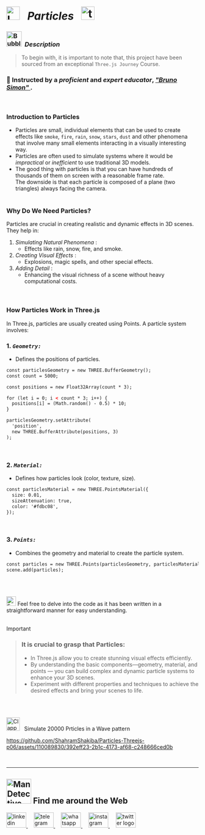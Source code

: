 # <img src="https://raw.githubusercontent.com/Tarikul-Islam-Anik/Telegram-Animated-Emojis/main/Objects/Laptop.webp" alt="Laptop" width="35" /> &nbsp; _Particles_ &nbsp; <img src="https://skillicons.dev/icons?i=threejs" height="35" alt="threejs logo"  />

<!----------------------------------------- Description ---------------------------------------->
### <img src="https://raw.githubusercontent.com/Tarikul-Islam-Anik/Animated-Fluent-Emojis/master/Emojis/Symbols/Bubbles.png" alt="Bubbles" width="40" height="40" />&nbsp; _Description_

> To begin with, it is important to note that, this project have been sourced from an exceptional `Three.js Journey` Course. <br/>
 
### 👤 Instructed by a _proficient_ and _expert educator_, <a href="https://threejs-journey.com/" target="_blank"> _"Bruno Simon"_ </a>. 

 <br/>

### Introduction to Particles
- Particles are small, individual elements that can be used to create effects like ` smoke `, ` fire `, ` rain `, ` snow `, ` stars `, ` dust ` and other phenomena that involve many small elements interacting in a visually interesting way. <br/> 
- Particles are often used to simulate systems where it would be _impractical_ or _inefficient_ to use traditional 3D models.
- The good thing with particles is that you can have hundreds of thousands of them on screen with a reasonable frame rate. <br/> The downside is that each particle is composed of a plane (two triangles) always facing the camera. <br/><br/>

### Why Do We Need Particles?
Particles are crucial in creating realistic and dynamic effects in 3D scenes. They help in:

1. _Simulating Natural Phenomena_ :
   - Effects like rain, snow, fire, and smoke.
2. _Creating Visual Effects_ :
   - Explosions, magic spells, and other special effects.
3. _Adding Detail_ :
   - Enhancing the visual richness of a scene without heavy computational costs. <br/><br/><br/>
  
### How Particles Work in Three.js
In Three.js, particles are usually created using Points. A particle system involves:

### 1. _`Geometry:`_ 
   - Defines the positions of particles.
~~~~ html
const particlesGeometry = new THREE.BufferGeometry();
const count = 5000;

const positions = new Float32Array(count * 3);

for (let i = 0; i < count * 3; i++) {
  positions[i] = (Math.random() - 0.5) * 10;
}

particlesGeometry.setAttribute(
  'position',
  new THREE.BufferAttribute(positions, 3)
);
~~~~
<br/>

### 2. _`Material:`_
   - Defines how particles look (color, texture, size).
~~~~ html
const particlesMaterial = new THREE.PointsMaterial({
  size: 0.01,
  sizeAttenuation: true,
  color: '#fdbc08',
});
~~~~
<br/>

### 3. _`Points:`_
   - Combines the geometry and material to create the particle system.
~~~~ html
const particles = new THREE.Points(particlesGeometry, particlesMaterial);
scene.add(particles);
~~~~
<br/><br/>

<img src="https://raw.githubusercontent.com/Tarikul-Islam-Anik/Animated-Fluent-Emojis/master/Emojis/Hand%20gestures/Eyes.png" alt="Eyes" width="25" height="25" /> Feel free to delve into the code as it has been written in a straightforward manner for easy understanding.
<br/> <br/> 

> [!IMPORTANT]
>> ### It is crucial to grasp that Particles:
>> - In Three.js allow you to create stunning visual effects efficiently.
>> - By understanding the basic components—geometry, material, and points — you can build complex and dynamic particle systems to enhance your 3D scenes.
>> - Experiment with different properties and techniques to achieve the desired effects and bring your scenes to life.

 
<br/><br/>

<!--------- Video --------->
<img src="https://raw.githubusercontent.com/Tarikul-Islam-Anik/Telegram-Animated-Emojis/main/Objects/Clapper%20Board.webp" alt="Clapper Board" width="35" /> &nbsp; Simulate 20000 Prticles in a Wave pattern

https://github.com/ShahramShakiba/Particles-Threejs-p06/assets/110089830/392eff23-2b1c-4173-af68-c248666ced0b

  <br/> 

***

<!--======================= Social Media ===========================-->
 ## <img src="https://raw.githubusercontent.com/Tarikul-Islam-Anik/Animated-Fluent-Emojis/master/Emojis/People%20with%20professions/Man%20Detective%20Light%20Skin%20Tone.png" alt="Man Detective Light Skin Tone" width="65" /> Find me around the Web  
<a href="https://www.linkedin.com/in/shahramshakiba/" target="_blank">
    <img src="https://raw.githubusercontent.com/maurodesouza/profile-readme-generator/master/src/assets/icons/social/linkedin/default.svg" width="52" height="40" alt="linkedin logo"  />
  </a> &nbsp;&nbsp;&nbsp;
  <a href="https://t.me/ShahramShakibaa" target="_blank">
    <img src="https://raw.githubusercontent.com/maurodesouza/profile-readme-generator/master/src/assets/icons/social/telegram/default.svg" width="52" height="40" alt="telegram logo"  />
  </a> &nbsp;&nbsp;&nbsp;
  <a href="https://wa.me/message/LM2IMM3ABZ7ZM1" target="_blank">
    <img src="https://raw.githubusercontent.com/maurodesouza/profile-readme-generator/master/src/assets/icons/social/whatsapp/default.svg" width="52" height="40" alt="whatsapp logo"  />
  </a> &nbsp;&nbsp;&nbsp;
  <a href="https://instagram.com/shahram.shakibaa?igshid=MzNlNGNkZWQ4Mg==" target="_blank">
    <img src="https://raw.githubusercontent.com/maurodesouza/profile-readme-generator/master/src/assets/icons/social/instagram/default.svg" width="52" height="40" alt="instagram logo"  />
  </a> &nbsp;&nbsp;&nbsp;
  <a href="https://twitter.com/ShahramShakibaa" target="_blank">
    <img src="https://raw.githubusercontent.com/maurodesouza/profile-readme-generator/master/src/assets/icons/social/twitter/default.svg" width="52" height="40" alt="twitter logo"  />
  </a>

